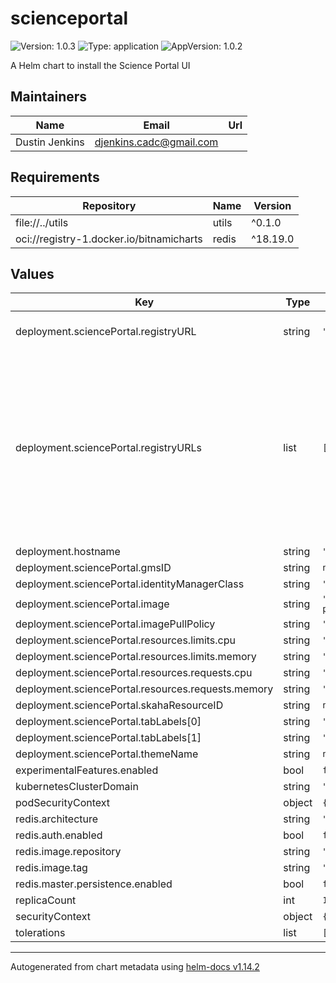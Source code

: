 # scienceportal

![Version: 1.0.3](https://img.shields.io/badge/Version-1.0.3-informational?style=flat-square) ![Type: application](https://img.shields.io/badge/Type-application-informational?style=flat-square) ![AppVersion: 1.0.2](https://img.shields.io/badge/AppVersion-1.0.2-informational?style=flat-square)

A Helm chart to install the Science Portal UI

## Maintainers

| Name | Email | Url |
| ---- | ------ | --- |
| Dustin Jenkins | <djenkins.cadc@gmail.com> |  |

## Requirements

| Repository | Name | Version |
|------------|------|---------|
| file://../utils | utils | ^0.1.0 |
| oci://registry-1.docker.io/bitnamicharts | redis | ^18.19.0 |

## Values

| Key | Type | Default | Description |
|-----|------|---------|-------------|
| deployment.sciencePortal.registryURL | string | `""` | IVOA Registry locataion |
| deployment.sciencePortal.registryURLs | list | `[]` | Optional array of IVOA Registry locations for resiliency.  This will override (and eventually replace) the single registryURL option. |
| deployment.hostname | string | `"example.host.com"` |  |
| deployment.sciencePortal.gmsID | string | `nil` |  |
| deployment.sciencePortal.identityManagerClass | string | `"org.opencadc.auth.StandardIdentityManager"` |  |
| deployment.sciencePortal.image | string | `"images.opencadc.org/platform/science-portal:1.0.2"` |  |
| deployment.sciencePortal.imagePullPolicy | string | `"Always"` |  |
| deployment.sciencePortal.resources.limits.cpu | string | `"500m"` |  |
| deployment.sciencePortal.resources.limits.memory | string | `"500M"` |  |
| deployment.sciencePortal.resources.requests.cpu | string | `"500m"` |  |
| deployment.sciencePortal.resources.requests.memory | string | `"500M"` |  |
| deployment.sciencePortal.skahaResourceID | string | `nil` |  |
| deployment.sciencePortal.tabLabels[0] | string | `"Standard"` |  |
| deployment.sciencePortal.tabLabels[1] | string | `"Advanced"` |  |
| deployment.sciencePortal.themeName | string | `nil` |  |
| experimentalFeatures.enabled | bool | `false` |  |
| kubernetesClusterDomain | string | `"cluster.local"` |  |
| podSecurityContext | object | `{}` |  |
| redis.architecture | string | `"standalone"` |  |
| redis.auth.enabled | bool | `false` |  |
| redis.image.repository | string | `"redis"` |  |
| redis.image.tag | string | `"8.2.2-bookworm"` |  |
| redis.master.persistence.enabled | bool | `false` |  |
| replicaCount | int | `1` |  |
| securityContext | object | `{}` |  |
| tolerations | list | `[]` |  |

----------------------------------------------
Autogenerated from chart metadata using [helm-docs v1.14.2](https://github.com/norwoodj/helm-docs/releases/v1.14.2)
